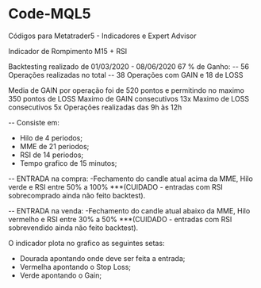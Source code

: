 # Code-MQL5
Códigos para Metatrader5 - Indicadores e Expert Advisor 

Indicador de Rompimento M15 + RSI

Backtesting realizado de 01/03/2020 - 08/06/2020
67 % de Ganho:
-- 56 Operações realizadas no total
-- 38 Operações com GAIN e 18 de LOSS

Media de GAIN por operação foi de 520 pontos e permitindo no maximo 350 pontos de LOSS
Maximo de GAIN consecutivos 13x
Maximo de LOSS consecutivos  5x
Operações realizadas das 9h às 12h

-- Consiste em:
  - Hilo de 4 periodos;
  - MME de 21 periodos;
  - RSI de 14 periodos;
  - Tempo grafico de 15 minutos;

-- ENTRADA na compra:
  -Fechamento do candle atual acima da MME, Hilo verde e RSI entre 50% a 100%
  ***(CUIDADO - entradas com RSI sobrecomprado ainda não feito backtest).
  
-- ENTRADA na venda:
  -Fechamento do candle atual abaixo da MME, Hilo vermelho e RSI entre 30% a 50%
  ***(CUIDADO - entradas com RSI sobrevendido ainda não feito backtest).
  
O indicador plota no grafico as seguintes setas:
  - Dourada apontando onde deve ser feita a entrada;
  - Vermelha apontando o Stop Loss;
  - Verde apontando o Gain;
